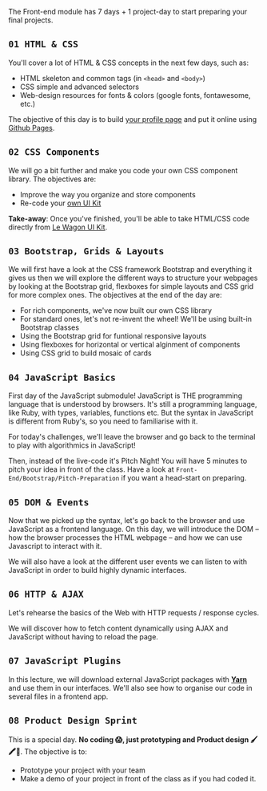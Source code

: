 The Front-end module has 7 days + 1 project-day to start preparing your final projects.

## `01 HTML & CSS`

You'll cover a lot of HTML & CSS concepts in the next few days, such as:

- HTML skeleton and common tags (in `<head>` and `<body>`)
- CSS simple and advanced selectors
- Web-design resources for fonts & colors (google fonts, fontawesome, etc.)

The objective of this day is to build [your profile page](https://papillard.github.io/my-profile/) and put it online using [Github Pages](https://pages.github.com/).

## `02 CSS Components`

We will go a bit further and make you code your own CSS component library. The objectives are:

- Improve the way you organize and store components
- Re-code your [own UI Kit](https://uikit.lewagon.com)

**Take-away**: Once you've finished, you'll be able to take HTML/CSS code directly from [Le Wagon UI Kit](https://uikit.lewagon.com).

## `03 Bootstrap, Grids & Layouts`

We will first have a look at the CSS framework Bootstrap and everything it gives us then we will explore the different ways to structure your webpages by looking at the Bootstrap grid, flexboxes for simple layouts and CSS grid for more complex ones. The objectives at the end of the day are:

- For rich components, we've now built our own CSS library
- For standard ones, let's not re-invent the wheel! We'll be using built-in Bootstrap classes
- Using the Bootstrap grid for funtional responsive layouts
- Using flexboxes for horizontal or vertical alginment of components
- Using CSS grid to build mosaic of cards

## `04 JavaScript Basics`

First day of the JavaScript submodule! JavaScript is THE programming language that is understood by browsers. It's still a programming language, like Ruby, with types, variables, functions etc. But the syntax in JavaScript is different from Ruby's, so you need to familiarise with it.

For today's challenges, we'll leave the browser and go back to the terminal to play with algorithmics in JavaScript!

Then, instead of the live-code it's Pitch Night! You will have 5 minutes to pitch your idea in front of the class. Have a look at `Front-End/Bootstrap/Pitch-Preparation` if you want a head-start on preparing.

## `05 DOM & Events`

Now that we picked up the syntax, let's go back to the browser and use JavaScript as a frontend language. On this day, we will introduce the DOM – how the browser processes the HTML webpage – and how we can use Javascript to interact with it.

We will also have a look at the different user events we can listen to with JavaScript in order to build highly dynamic interfaces.

## `06 HTTP & AJAX`

Let's rehearse the basics of the Web with HTTP requests / response cycles.

We will discover how to fetch content dynamically using AJAX and JavaScript without having to reload the page.

## `07 JavaScript Plugins`

In this lecture, we will download external JavaScript packages with **[Yarn](https://yarnpkg.com/en/)** and use them in our interfaces. We'll also see how to organise our code in several files in a frontend app.

## `08 Product Design Sprint`

This is a special day. **No coding 😱, just prototyping and Product design 🖌🖍📝**. The objective is to:

- Prototype your project with your team
- Make a demo of your project in front of the class as if you had coded it.
